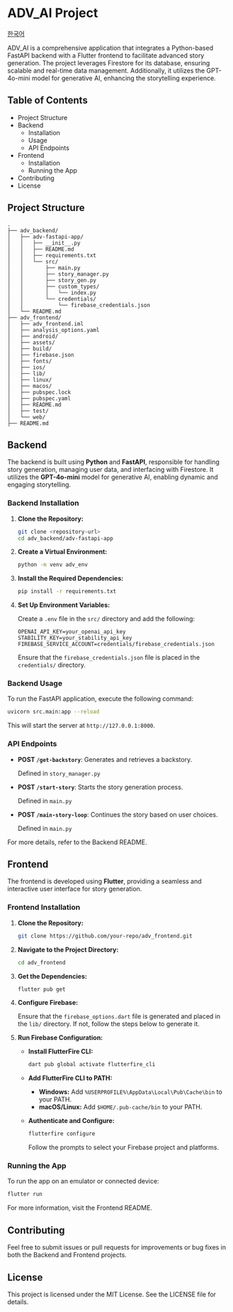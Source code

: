 # ADV_AI Project

[한국어](README.ko.md)

ADV_AI is a comprehensive application that integrates a Python-based FastAPI backend with a Flutter frontend to facilitate advanced story generation. The project leverages Firestore for its database, ensuring scalable and real-time data management. Additionally, it utilizes the GPT-4o-mini model for generative AI, enhancing the storytelling experience.

## Table of Contents

- Project Structure
- Backend
  - Installation
  - Usage
  - API Endpoints
- Frontend
  - Installation
  - Running the App
- Contributing
- License

## Project Structure

```
.
├── adv_backend/
│   ├── adv-fastapi-app/
│   │   ├── __init__.py
│   │   ├── README.md
│   │   ├── requirements.txt
│   │   └── src/
│   │       ├── main.py
│   │       ├── story_manager.py
│   │       ├── story_gen.py
│   │       ├── custom_types/
│   │       │   └── index.py
│   │       └── credentials/
│   │           └── firebase_credentials.json
│   └── README.md
├── adv_frontend/
│   ├── adv_frontend.iml
│   ├── analysis_options.yaml
│   ├── android/
│   ├── assets/
│   ├── build/
│   ├── firebase.json
│   ├── fonts/
│   ├── ios/
│   ├── lib/
│   ├── linux/
│   ├── macos/
│   ├── pubspec.lock
│   ├── pubspec.yaml
│   ├── README.md
│   ├── test/
│   └── web/
├── README.md
```

## Backend

The backend is built using **Python** and **FastAPI**, responsible for handling story generation, managing user data, and interfacing with Firestore. It utilizes the **GPT-4o-mini** model for generative AI, enabling dynamic and engaging storytelling.

### Backend Installation

1. **Clone the Repository:**

    ```sh
    git clone <repository-url>
    cd adv_backend/adv-fastapi-app
    ```

2. **Create a Virtual Environment:**

    ```sh
    python -m venv adv_env
    ```

3. **Install the Required Dependencies:**

    ```sh
    pip install -r requirements.txt
    ```

4. **Set Up Environment Variables:**

    Create a `.env` file in the `src/` directory and add the following:

    ```env
    OPENAI_API_KEY=your_openai_api_key
    STABILITY_KEY=your_stability_api_key
    FIREBASE_SERVICE_ACCOUNT=credentials/firebase_credentials.json
    ```

    Ensure that the `firebase_credentials.json` file is placed in the `credentials/` directory.

### Backend Usage

To run the FastAPI application, execute the following command:

```sh
uvicorn src.main:app --reload
```

This will start the server at `http://127.0.0.1:8000`.

### API Endpoints

- **POST `/get-backstory`**: Generates and retrieves a backstory.
  
  Defined in `story_manager.py`

- **POST `/start-story`**: Starts the story generation process.
  
  Defined in `main.py`

- **POST `/main-story-loop`**: Continues the story based on user choices.
  
  Defined in `main.py`

For more details, refer to the Backend README.

## Frontend

The frontend is developed using **Flutter**, providing a seamless and interactive user interface for story generation.

### Frontend Installation

1. **Clone the Repository:**

    ```sh
    git clone https://github.com/your-repo/adv_frontend.git
    ```

2. **Navigate to the Project Directory:**

    ```sh
    cd adv_frontend
    ```

3. **Get the Dependencies:**

    ```sh
    flutter pub get
    ```

4. **Configure Firebase:**

    Ensure that the `firebase_options.dart` file is generated and placed in the `lib/` directory. If not, follow the steps below to generate it.

5. **Run Firebase Configuration:**

    - **Install FlutterFire CLI:**

      ```bash
      dart pub global activate flutterfire_cli
      ```

    - **Add FlutterFire CLI to PATH:**

      - **Windows:**
        Add `%USERPROFILE%\AppData\Local\Pub\Cache\bin` to your PATH.
      - **macOS/Linux:**
        Add `$HOME/.pub-cache/bin` to your PATH.

    - **Authenticate and Configure:**

      ```bash
      flutterfire configure
      ```

      Follow the prompts to select your Firebase project and platforms.

### Running the App

To run the app on an emulator or connected device:

```sh
flutter run
```

For more information, visit the Frontend README.

## Contributing

Feel free to submit issues or pull requests for improvements or bug fixes in both the Backend and Frontend projects.

## License

This project is licensed under the MIT License. See the LICENSE file for details.

